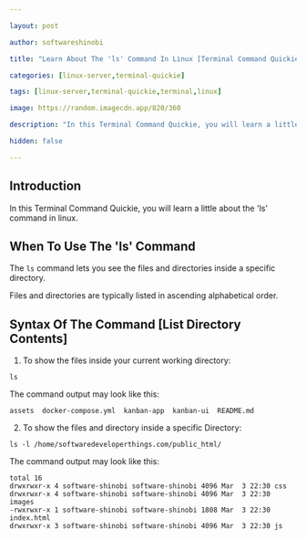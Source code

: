 ```yaml
---

layout: post

author: softwareshinobi

title: "Learn About The 'ls' Command In Linux [Terminal Command Quickie]"

categories: [linux-server,terminal-quickie]

tags: [linux-server,terminal-quickie,terminal,linux]

image: https://random.imagecdn.app/820/360

description: "In this Terminal Command Quickie, you will learn a little about the 'ls' command in linux."

hidden: false

---
```


## Introduction

In this Terminal Command Quickie, you will learn a little about the 'ls' command in linux.

## When To Use The 'ls' Command

The `ls` command lets you see the files and directories inside a specific directory.

Files and directories are typically listed in ascending alphabetical order.

## Syntax Of The Command [List Directory Contents]

1. To show the files inside your current working directory:

```
ls
```

The command output may look like this:

```
assets  docker-compose.yml  kanban-app  kanban-ui  README.md
```

2. To show the files and directory inside a specific Directory:

```
ls -l /home/softwaredeveloperthings.com/public_html/
```

The command output may look like this:

```
total 16
drwxrwxr-x 4 software-shinobi software-shinobi 4096 Mar  3 22:30 css
drwxrwxr-x 4 software-shinobi software-shinobi 4096 Mar  3 22:30 images
-rwxrwxr-x 1 software-shinobi software-shinobi 1808 Mar  3 22:30 index.html
drwxrwxr-x 3 software-shinobi software-shinobi 4096 Mar  3 22:30 js
```
